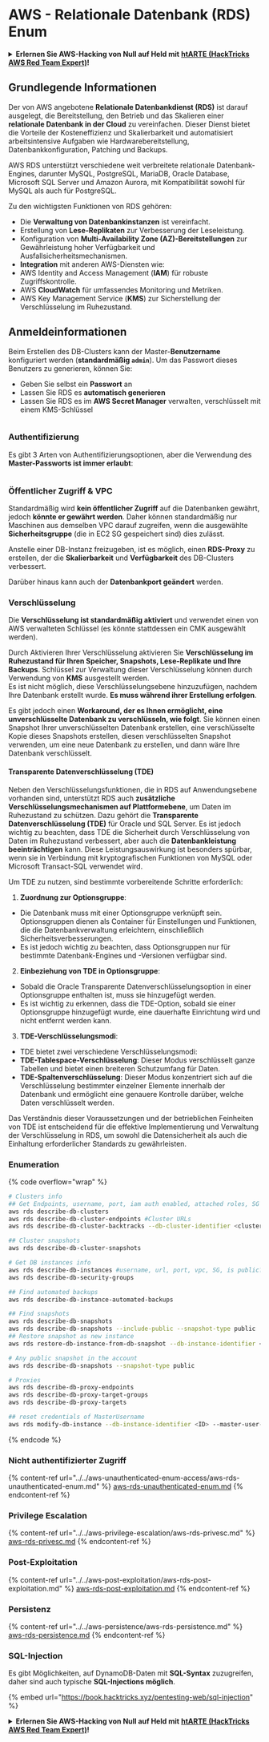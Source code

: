 # AWS - Relationale Datenbank (RDS) Enum

<details>

<summary><strong>Erlernen Sie AWS-Hacking von Null auf Held mit</strong> <a href="https://training.hacktricks.xyz/courses/arte"><strong>htARTE (HackTricks AWS Red Team Expert)</strong></a><strong>!</strong></summary>

Andere Möglichkeiten, HackTricks zu unterstützen:

* Wenn Sie Ihr **Unternehmen in HackTricks beworben sehen möchten** oder **HackTricks in PDF herunterladen möchten**, überprüfen Sie die [**ABONNEMENTPLÄNE**](https://github.com/sponsors/carlospolop)!
* Holen Sie sich das [**offizielle PEASS & HackTricks-Merchandise**](https://peass.creator-spring.com)
* Entdecken Sie [**The PEASS Family**](https://opensea.io/collection/the-peass-family), unsere Sammlung exklusiver [**NFTs**](https://opensea.io/collection/the-peass-family)
* **Treten Sie der** 💬 [**Discord-Gruppe**](https://discord.gg/hRep4RUj7f) oder der [**Telegramm-Gruppe**](https://t.me/peass) bei oder **folgen** Sie uns auf **Twitter** 🐦 [**@hacktricks_live**](https://twitter.com/hacktricks_live)**.**
* **Teilen Sie Ihre Hacking-Tricks, indem Sie PRs an die** [**HackTricks**](https://github.com/carlospolop/hacktricks) und [**HackTricks Cloud**](https://github.com/carlospolop/hacktricks-cloud) GitHub-Repositories einreichen.

</details>

## Grundlegende Informationen

Der von AWS angebotene **Relationale Datenbankdienst (RDS)** ist darauf ausgelegt, die Bereitstellung, den Betrieb und das Skalieren einer **relationale Datenbank in der Cloud** zu vereinfachen. Dieser Dienst bietet die Vorteile der Kosteneffizienz und Skalierbarkeit und automatisiert arbeitsintensive Aufgaben wie Hardwarebereitstellung, Datenbankkonfiguration, Patching und Backups.

AWS RDS unterstützt verschiedene weit verbreitete relationale Datenbank-Engines, darunter MySQL, PostgreSQL, MariaDB, Oracle Database, Microsoft SQL Server und Amazon Aurora, mit Kompatibilität sowohl für MySQL als auch für PostgreSQL.

Zu den wichtigsten Funktionen von RDS gehören:

- Die **Verwaltung von Datenbankinstanzen** ist vereinfacht.
- Erstellung von **Lese-Replikaten** zur Verbesserung der Leseleistung.
- Konfiguration von **Multi-Availability Zone (AZ)-Bereitstellungen** zur Gewährleistung hoher Verfügbarkeit und Ausfallsicherheitsmechanismen.
- **Integration** mit anderen AWS-Diensten wie:
- AWS Identity and Access Management (**IAM**) für robuste Zugriffskontrolle.
- AWS **CloudWatch** für umfassendes Monitoring und Metriken.
- AWS Key Management Service (**KMS**) zur Sicherstellung der Verschlüsselung im Ruhezustand.

## Anmeldeinformationen

Beim Erstellen des DB-Clusters kann der Master-**Benutzername** konfiguriert werden (**standardmäßig `admin`**). Um das Passwort dieses Benutzers zu generieren, können Sie:

* Geben Sie selbst ein **Passwort** an
* Lassen Sie RDS es **automatisch generieren**
* Lassen Sie RDS es im **AWS Secret Manager** verwalten, verschlüsselt mit einem KMS-Schlüssel

<figure><img src="../../../../.gitbook/assets/image (18) (1).png" alt=""><figcaption></figcaption></figure>

### Authentifizierung

Es gibt 3 Arten von Authentifizierungsoptionen, aber die Verwendung des **Master-Passworts ist immer erlaubt**:

<figure><img src="../../../../.gitbook/assets/image (19) (2).png" alt=""><figcaption></figcaption></figure>

### Öffentlicher Zugriff & VPC

Standardmäßig wird **kein öffentlicher Zugriff** auf die Datenbanken gewährt, jedoch **könnte er gewährt werden**. Daher können standardmäßig nur Maschinen aus demselben VPC darauf zugreifen, wenn die ausgewählte **Sicherheitsgruppe** (die in EC2 SG gespeichert sind) dies zulässt.

Anstelle einer DB-Instanz freizugeben, ist es möglich, einen **RDS-Proxy** zu erstellen, der die **Skalierbarkeit** und **Verfügbarkeit** des DB-Clusters verbessert.

Darüber hinaus kann auch der **Datenbankport geändert** werden.

### Verschlüsselung

Die **Verschlüsselung ist standardmäßig aktiviert** und verwendet einen von AWS verwalteten Schlüssel (es könnte stattdessen ein CMK ausgewählt werden).

Durch Aktivieren Ihrer Verschlüsselung aktivieren Sie **Verschlüsselung im Ruhezustand für Ihren Speicher, Snapshots, Lese-Replikate und Ihre Backups**. Schlüssel zur Verwaltung dieser Verschlüsselung können durch Verwendung von **KMS** ausgestellt werden.\
Es ist nicht möglich, diese Verschlüsselungsebene hinzuzufügen, nachdem Ihre Datenbank erstellt wurde. **Es muss während ihrer Erstellung erfolgen**.

Es gibt jedoch einen **Workaround, der es Ihnen ermöglicht, eine unverschlüsselte Datenbank zu verschlüsseln, wie folgt**. Sie können einen Snapshot Ihrer unverschlüsselten Datenbank erstellen, eine verschlüsselte Kopie dieses Snapshots erstellen, diesen verschlüsselten Snapshot verwenden, um eine neue Datenbank zu erstellen, und dann wäre Ihre Datenbank verschlüsselt.

#### Transparente Datenverschlüsselung (TDE)

Neben den Verschlüsselungsfunktionen, die in RDS auf Anwendungsebene vorhanden sind, unterstützt RDS auch **zusätzliche Verschlüsselungsmechanismen auf Plattformebene**, um Daten im Ruhezustand zu schützen. Dazu gehört die **Transparente Datenverschlüsselung (TDE)** für Oracle und SQL Server. Es ist jedoch wichtig zu beachten, dass TDE die Sicherheit durch Verschlüsselung von Daten im Ruhezustand verbessert, aber auch die **Datenbankleistung beeinträchtigen** kann. Diese Leistungsauswirkung ist besonders spürbar, wenn sie in Verbindung mit kryptografischen Funktionen von MySQL oder Microsoft Transact-SQL verwendet wird.

Um TDE zu nutzen, sind bestimmte vorbereitende Schritte erforderlich:

1. **Zuordnung zur Optionsgruppe**:
- Die Datenbank muss mit einer Optionsgruppe verknüpft sein. Optionsgruppen dienen als Container für Einstellungen und Funktionen, die die Datenbankverwaltung erleichtern, einschließlich Sicherheitsverbesserungen.
- Es ist jedoch wichtig zu beachten, dass Optionsgruppen nur für bestimmte Datenbank-Engines und -Versionen verfügbar sind.

2. **Einbeziehung von TDE in Optionsgruppe**:
- Sobald die Oracle Transparente Datenverschlüsselungsoption in einer Optionsgruppe enthalten ist, muss sie hinzugefügt werden.
- Es ist wichtig zu erkennen, dass die TDE-Option, sobald sie einer Optionsgruppe hinzugefügt wurde, eine dauerhafte Einrichtung wird und nicht entfernt werden kann.

3. **TDE-Verschlüsselungsmodi**:
- TDE bietet zwei verschiedene Verschlüsselungsmodi:
- **TDE-Tablespace-Verschlüsselung**: Dieser Modus verschlüsselt ganze Tabellen und bietet einen breiteren Schutzumfang für Daten.
- **TDE-Spaltenverschlüsselung**: Dieser Modus konzentriert sich auf die Verschlüsselung bestimmter einzelner Elemente innerhalb der Datenbank und ermöglicht eine genauere Kontrolle darüber, welche Daten verschlüsselt werden.

Das Verständnis dieser Voraussetzungen und der betrieblichen Feinheiten von TDE ist entscheidend für die effektive Implementierung und Verwaltung der Verschlüsselung in RDS, um sowohl die Datensicherheit als auch die Einhaltung erforderlicher Standards zu gewährleisten.

### Enumeration

{% code overflow="wrap" %}
```bash
# Clusters info
## Get Endpoints, username, port, iam auth enabled, attached roles, SG
aws rds describe-db-clusters
aws rds describe-db-cluster-endpoints #Cluster URLs
aws rds describe-db-cluster-backtracks --db-cluster-identifier <cluster-name>

## Cluster snapshots
aws rds describe-db-cluster-snapshots

# Get DB instances info
aws rds describe-db-instances #username, url, port, vpc, SG, is public?
aws rds describe-db-security-groups

## Find automated backups
aws rds describe-db-instance-automated-backups

## Find snapshots
aws rds describe-db-snapshots
aws rds describe-db-snapshots --include-public --snapshot-type public
## Restore snapshot as new instance
aws rds restore-db-instance-from-db-snapshot --db-instance-identifier <ID> --db-snapshot-identifier <ID> --availability-zone us-west-2a

# Any public snapshot in the account
aws rds describe-db-snapshots --snapshot-type public

# Proxies
aws rds describe-db-proxy-endpoints
aws rds describe-db-proxy-target-groups
aws rds describe-db-proxy-targets

## reset credentials of MasterUsername
aws rds modify-db-instance --db-instance-identifier <ID> --master-user-password <NewPassword> --apply-immediately
```
{% endcode %}

### Nicht authentifizierter Zugriff

{% content-ref url="../../aws-unauthenticated-enum-access/aws-rds-unauthenticated-enum.md" %}
[aws-rds-unauthenticated-enum.md](../../aws-unauthenticated-enum-access/aws-rds-unauthenticated-enum.md)
{% endcontent-ref %}

### Privilege Escalation

{% content-ref url="../../aws-privilege-escalation/aws-rds-privesc.md" %}
[aws-rds-privesc.md](../../aws-privilege-escalation/aws-rds-privesc.md)
{% endcontent-ref %}

### Post-Exploitation

{% content-ref url="../../aws-post-exploitation/aws-rds-post-exploitation.md" %}
[aws-rds-post-exploitation.md](../../aws-post-exploitation/aws-rds-post-exploitation.md)
{% endcontent-ref %}

### Persistenz

{% content-ref url="../../aws-persistence/aws-rds-persistence.md" %}
[aws-rds-persistence.md](../../aws-persistence/aws-rds-persistence.md)
{% endcontent-ref %}

### SQL-Injection

Es gibt Möglichkeiten, auf DynamoDB-Daten mit **SQL-Syntax** zuzugreifen, daher sind auch typische **SQL-Injections möglich**.

{% embed url="https://book.hacktricks.xyz/pentesting-web/sql-injection" %}

<details>

<summary><strong>Erlernen Sie AWS-Hacking von Null auf Held mit</strong> <a href="https://training.hacktricks.xyz/courses/arte"><strong>htARTE (HackTricks AWS Red Team Expert)</strong></a><strong>!</strong></summary>

Andere Möglichkeiten, HackTricks zu unterstützen:

* Wenn Sie Ihr **Unternehmen in HackTricks beworben sehen möchten** oder **HackTricks im PDF-Format herunterladen möchten**, überprüfen Sie die [**ABONNEMENTPLÄNE**](https://github.com/sponsors/carlospolop)!
* Holen Sie sich das [**offizielle PEASS & HackTricks-Merch**](https://peass.creator-spring.com)
* Entdecken Sie [**The PEASS Family**](https://opensea.io/collection/the-peass-family), unsere Sammlung exklusiver [**NFTs**](https://opensea.io/collection/the-peass-family)
* **Treten Sie der** 💬 [**Discord-Gruppe**](https://discord.gg/hRep4RUj7f) oder der [**Telegram-Gruppe**](https://t.me/peass) bei oder **folgen** Sie uns auf **Twitter** 🐦 [**@hacktricks_live**](https://twitter.com/hacktricks_live)**.**
* **Teilen Sie Ihre Hacking-Tricks, indem Sie PRs an die** [**HackTricks**](https://github.com/carlospolop/hacktricks) und [**HackTricks Cloud**](https://github.com/carlospolop/hacktricks-cloud) Github-Repositories einreichen.

</details>
